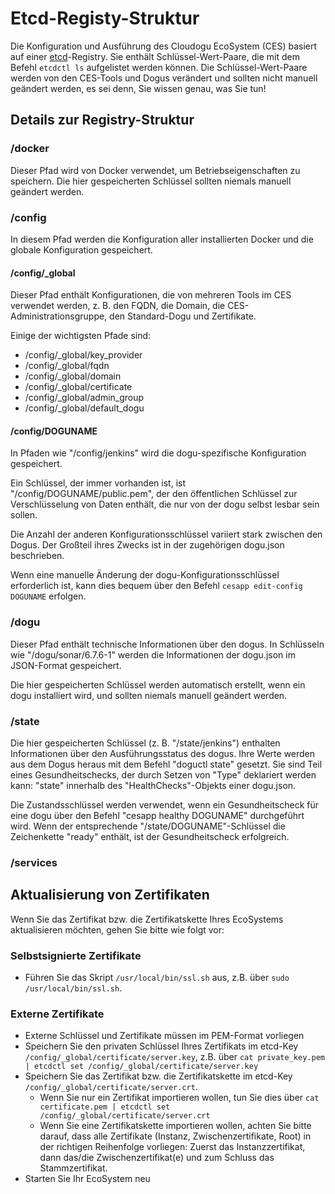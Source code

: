 # Etcd-Registy-Struktur

Die Konfiguration und Ausführung des Cloudogu EcoSystem (CES) basiert auf einer [etcd](https://coreos.com/etcd/)-Registry. Sie enthält Schlüssel-Wert-Paare, die mit dem Befehl `etcdctl ls` aufgelistet werden können. Die Schlüssel-Wert-Paare werden von den CES-Tools und Dogus verändert und sollten nicht manuell geändert werden, es sei denn, Sie wissen genau, was Sie tun!

## Details zur Registry-Struktur

### /docker

Dieser Pfad wird von Docker verwendet, um Betriebseigenschaften zu speichern. Die hier gespeicherten Schlüssel sollten niemals manuell geändert werden.

### /config

In diesem Pfad werden die Konfiguration aller installierten Docker und die globale Konfiguration gespeichert.

#### /config/_global

Dieser Pfad enthält Konfigurationen, die von mehreren Tools im CES verwendet werden, z. B. den FQDN, die Domain, die CES-Administrationsgruppe, den Standard-Dogu und Zertifikate.

Einige der wichtigsten Pfade sind:

- /config/_global/key_provider
- /config/_global/fqdn
- /config/_global/domain
- /config/_global/certificate
- /config/_global/admin_group
- /config/_global/default_dogu

#### /config/DOGUNAME

In Pfaden wie "/config/jenkins" wird die dogu-spezifische Konfiguration gespeichert.

Ein Schlüssel, der immer vorhanden ist, ist "/config/DOGUNAME/public.pem", der den öffentlichen Schlüssel zur Verschlüsselung von Daten enthält, die nur von der dogu selbst lesbar sein sollen.

Die Anzahl der anderen Konfigurationsschlüssel variiert stark zwischen den Dogus. Der Großteil ihres Zwecks ist in der zugehörigen dogu.json beschrieben.

Wenn eine manuelle Änderung der dogu-Konfigurationsschlüssel erforderlich ist, kann dies bequem über den Befehl `cesapp edit-config DOGUNAME` erfolgen.

### /dogu

Dieser Pfad enthält technische Informationen über den dogus. In Schlüsseln wie "/dogu/sonar/6.7.6-1" werden die Informationen der dogu.json im JSON-Format gespeichert.

Die hier gespeicherten Schlüssel werden automatisch erstellt, wenn ein dogu installiert wird, und sollten niemals manuell geändert werden.

### /state

Die hier gespeicherten Schlüssel (z. B. "/state/jenkins") enthalten Informationen über den Ausführungsstatus des dogus. Ihre Werte werden aus dem Dogus heraus mit dem Befehl "doguctl state" gesetzt. Sie sind Teil eines Gesundheitschecks, der durch Setzen von "Type" deklariert werden kann: "state" innerhalb des "HealthChecks"-Objekts einer dogu.json.

Die Zustandsschlüssel werden verwendet, wenn ein Gesundheitscheck für eine dogu über den Befehl "cesapp healthy DOGUNAME" durchgeführt wird. Wenn der entsprechende "/state/DOGUNAME"-Schlüssel die Zeichenkette "ready" enthält, ist der Gesundheitscheck erfolgreich.

### /services


## Aktualisierung von Zertifikaten

Wenn Sie das Zertifikat bzw. die Zertifikatskette Ihres EcoSystems aktualisieren möchten, gehen Sie bitte wie folgt vor:

### Selbstsignierte Zertifikate

- Führen Sie das Skript `/usr/local/bin/ssl.sh` aus, z.B. über `sudo /usr/local/bin/ssl.sh`.

### Externe Zertifikate
- Externe Schlüssel und Zertifikate müssen im PEM-Format vorliegen
- Speichern Sie den privaten Schlüssel Ihres Zertifikats im etcd-Key `/config/_global/certificate/server.key`, z.B. über `cat private_key.pem | etcdctl set /config/_global/certificate/server.key`
- Speichern Sie das Zertifikat bzw. die Zertifikatskette im etcd-Key `/config/_global/certificate/server.crt`.
   - Wenn Sie nur ein Zertifikat importieren wollen, tun Sie dies über `cat certificate.pem | etcdctl set /config/_global/certificate/server.crt`
   - Wenn Sie eine Zertifikatskette importieren wollen, achten Sie bitte darauf, dass alle Zertifikate (Instanz, Zwischenzertifikate, Root) in der richtigen Reihenfolge vorliegen: Zuerst das Instanzzertifikat, dann das/die Zwischenzertifikat(e) und zum Schluss das Stammzertifikat.
- Starten Sie Ihr EcoSystem neu
